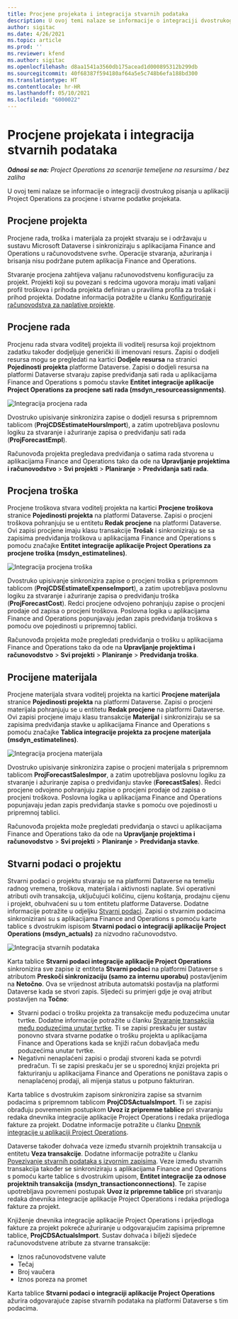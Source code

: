 ```yaml
---
title: Procjene projekata i integracija stvarnih podataka
description: U ovoj temi nalaze se informacije o integraciji dvostrukog pisanja u aplikaciji Project Operations za procjene i stvarne podatke projekata.
author: sigitac
ms.date: 4/26/2021
ms.topic: article
ms.prod: ''
ms.reviewer: kfend
ms.author: sigitac
ms.openlocfilehash: d8aa1541a3560db175acead1d000895312b299db
ms.sourcegitcommit: 40f68387f594180af64a5e5c748b6efa188bd300
ms.translationtype: HT
ms.contentlocale: hr-HR
ms.lasthandoff: 05/10/2021
ms.locfileid: "6000022"
---
```

# <a name="project-estimates-and-actuals-integration"></a>Procjene projekata i integracija stvarnih podataka

_**Odnosi se na:** Project Operations za scenarije temeljene na resursima / bez zaliha_

U ovoj temi nalaze se informacije o integraciji dvostrukog pisanja u aplikaciji Project Operations za procjene i stvarne podatke projekata.

## <a name="project-estimates"></a>Procjene projekta

Procjene rada, troška i materijala za projekt stvaraju se i održavaju u sustavu Microsoft Dataverse i sinkroniziraju s aplikacijama Finance and Operations u računovodstvene svrhe. Operacije stvaranja, ažuriranja i brisanja nisu podržane putem aplikacija Finance and Operations.

Stvaranje procjena zahtijeva valjanu računovodstvenu konfiguraciju za projekt. Projekti koji su povezani s redcima ugovora moraju imati valjani profil troškova i prihoda projekta definiran u pravilima profila za trošak i prihod projekta. Dodatne informacija potražite u članku [Konfiguriranje računovodstva za naplative projekte](../project-accounting/configure-accounting-billable-projects.md#configure-project-cost-and-revenue-profile-rules).

## <a name="labor-estimates"></a>Procjene rada

Procjenu rada stvara voditelj projekta ili voditelj resursa koji projektnom zadatku također dodjeljuje generički ili imenovani resurs. Zapisi o dodjeli resursa mogu se pregledati na kartici **Dodjele resursa** na stranici **Pojedinosti projekta** platforme Dataverse. Zapisi o dodjeli resursa na platformi Dataverse stvaraju zapise predviđanja sati rada u aplikacijama Finance and Operations s pomoću stavke **Entitet integracije aplikacije Project Operations za procjene sati rada (msdyn\_resourceassignments)**.

   ![Integracija procjena rada](./Media/DW4LaborEstimates.png)

Dvostruko upisivanje sinkronizira zapise o dodjeli resursa s pripremnom tablicom (**ProjCDSEstimateHoursImport**), a zatim upotrebljava poslovnu logiku za stvaranje i ažuriranje zapisa o predviđanju sati rada (**ProjForecastEmpl**).

Računovođa projekta pregledava predviđanja o satima rada stvorena u aplikacijama Finance and Operations tako da ode na **Upravljanje projektima i računovodstvo** > **Svi projekti** > **Planiranje** > **Predviđanja sati rada**.

## <a name="expense-estimates"></a>Procjena troška

Procjene troškova stvara voditelj projekta na kartici **Procjene troškova** stranice **Pojedinosti projekta** na platformi Dataverse. Zapisi o procjeni troškova pohranjuju se u entitetu **Redak procjene** na platformi Dataverse. Ovi zapisi procjene imaju klasu transakcije **Trošak** i sinkroniziraju se sa zapisima predviđanja troškova u aplikacijama Finance and Operations s pomoću značajke **Entitet integracije aplikacije Project Operations za procjene troška (msdyn\_estimatelines)**.

   ![Integracija procjena troška](./Media/DW4ExpenseEstimates.png)

Dvostruko upisivanje sinkronizira zapise o procjeni troška s pripremnom tablicom (**ProjCDSEstimateExpenseImport**), a zatim upotrebljava poslovnu logiku za stvaranje i ažuriranje zapisa o predviđanju troška (**ProjForecastCost**). Redci procjene odvojeno pohranjuju zapise o procjeni prodaje od zapisa o procjeni troškova. Poslovna logika u aplikacijama Finance and Operations popunjavaju jedan zapis predviđanja troškova s pomoću ove pojedinosti u pripremnoj tablici.

Računovođa projekta može pregledati predviđanja o trošku u aplikacijama Finance and Operations tako da ode na **Upravljanje projektima i računovodstvo** > **Svi projekti** > **Planiranje** > **Predviđanja troška**.

## <a name="material-estimates"></a>Procijene materijala

Procjene materijala stvara voditelj projekta na kartici **Procjene materijala** stranice **Pojedinosti projekta** na platformi Dataverse. Zapisi o procjeni materijala pohranjuju se u entitetu **Redak procjene** na platformi Dataverse. Ovi zapisi procjene imaju klasu transakcije **Materijal** i sinkroniziraju se sa zapisima predviđanja stavke u aplikacijama Finance and Operations s pomoću značajke **Tablica integracije projekta za procjene materijala (msdyn\_estimatelines)**.

   ![Integracija procjena materijala](./Media/DW4MaterialEstimates.png)

Dvostruko upisivanje sinkronizira zapise o procjeni materijala s pripremnom tablicom **ProjForecastSalesImpor**, a zatim upotrebljava poslovnu logiku za stvaranje i ažuriranje zapisa o predviđanju stavke (**ForecastSales**). Redci procjene odvojeno pohranjuju zapise o procjeni prodaje od zapisa o procjeni troškova. Poslovna logika u aplikacijama Finance and Operations popunjavaju jedan zapis predviđanja stavke s pomoću ove pojedinosti u pripremnoj tablici.

Računovođa projekta može pregledati predviđanja o stavci u aplikacijama Finance and Operations tako da ode na **Upravljanje projektima i računovodstvo** > **Svi projekti** > **Planiranje** > **Predviđanja stavke**.

## <a name="project-actuals"></a>Stvarni podaci o projektu

Stvarni podaci o projektu stvaraju se na platformi Dataverse na temelju radnog vremena, troškova, materijala i aktivnosti naplate. Svi operativni atributi ovih transakcija, uključujući količinu, cijenu koštanja, prodajnu cijenu i projekt, obuhvaćeni su u tom entitetu platforme Dataverse. Dodatne informacije potražite u odjeljku [Stvarni podaci](../actuals/actuals-overview.md). Zapisi o stvarnim podacima sinkronizirani su s aplikacijama Finance and Operations s pomoću karte tablice s dvostrukim ispisom **Stvarni podaci o integraciji aplikacije Project Operations (msdyn\_actuals)** za nizvodno računovodstvo.

   ![Integracija stvarnih podataka](./Media/DW4Actuals.png)

Karta tablice **Stvarni podaci integracije aplikacije Project Operations** sinkronizira sve zapise iz entiteta **Stvarni podaci** na platformi Dataverse s atributom **Preskoči sinkronizaciju (samo za internu uporabu)** postavljenim na **Netočno**. Ova se vrijednost atributa automatski postavlja na platformi Dataverse kada se stvori zapis. Sljedeći su primjeri gdje je ovaj atribut postavljen na **Točno**:

  - Stvarni podaci o trošku projekta za transakcije među poduzećima unutar tvrtke. Dodatne informacije potražite u članku [Stvaranje transakcija među poduzećima unutar tvrtke](../project-accounting/create-intercompany-transactions.md). Ti se zapisi preskaču jer sustav ponovno stvara stvarne podatke o trošku projekta u aplikacijama Finance and Operations kada se knjiži račun dobavljača među poduzećima unutar tvrtke.
  - Negativni nenaplaćeni zapisi o prodaji stvoreni kada se potvrdi predračun. Ti se zapisi preskaču jer se u sporednoj knjizi projekta pri fakturiranju u aplikacijama Finance and Operations ne poništava zapis o nenaplaćenoj prodaji, ali mijenja status u potpuno fakturiran.

Karta tablice s dvostrukim zapisom sinkronizira zapise sa stvarnim podacima s pripremnom tablicom **ProjCDSActualsImport**. Ti se zapisi obrađuju povremenim postupkom **Uvoz iz pripremne tablice** pri stvaranju redaka dnevnika integracije aplikacije Project Operations i redaka prijedloga fakture za projekt. Dodatne informacije potražite u članku [Dnevnik integracije u aplikaciji Project Operations](../project-accounting/project-operations-integration-journal.md).

Dataverse također dohvaća veze između stvarnih projektnih transakcija u entitetu **Veza transakcije**. Dodatne informacije potražite u članku [Povezivanje stvarnih podataka s izvornim zapisima](../actuals/linkingactuals.md). Veze između stvarnih transakcija također se sinkroniziraju s aplikacijama Finance and Operations s pomoću karte tablice s dvostrukim upisom, **Entitet integracije za odnose projektnih transakcija (msdyn\_transactionconnections)**. Te zapise upotrebljava povremeni postupak **Uvoz iz pripremne tablice** pri stvaranju redaka dnevnika integracije aplikacije Project Operations i redaka prijedloga fakture za projekt.

Knjiženje dnevnika integracije aplikacije Project Operations i prijedloga fakture za projekt pokreće ažuriranje u odgovarajućim zapisima pripremne tablice, **ProjCDSActualsImport**. Sustav dohvaća i bilježi sljedeće računovodstvene atribute za stvarne transakcije:

- Iznos računovodstvene valute
- Tečaj
- Broj vaučera
- Iznos poreza na promet

Karta tablice **Stvarni podaci o integraciji aplikacije Project Operations** ažurira odgovarajuće zapise stvarnih podataka na platformi Dataverse s tim podacima.
